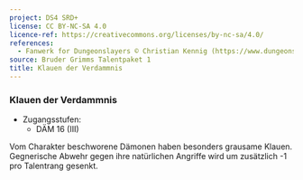 ```yaml
---
project: DS4 SRD+
license: CC BY-NC-SA 4.0
licence-ref: https://creativecommons.org/licenses/by-nc-sa/4.0/
references: 
  - Fanwerk for Dungeonslayers © Christian Kennig (https://www.dungeonslayers.net/)
source: Bruder Grimms Talentpaket 1
title: Klauen der Verdammnis
---
```


### Klauen der Verdammnis

- Zugangsstufen:
  - DÄM 16 (III)

Vom Charakter beschworene Dämonen haben besonders grausame Klauen. Gegnerische Abwehr gegen ihre natürlichen Angriffe wird um zusätzlich -1 pro Talentrang gesenkt.

